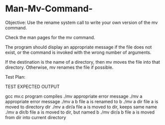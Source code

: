 # Man-Mv-Command-
Objective:  Use the rename system call to write your own version of the mv command.
 
 Check the man pages for the mv command.
  
 The program should display an appropriate message if the file does not exist, or the command is invoked with the wrong number of arguments.
 
 If the destination is the name of a directory, then mv moves the file into that directory.  Otherwise, mv renames the file if possible.
 
 Test Plan:
 
 TEST                EXPECTED OUTPUT
 
 gcc mv.c            program compiles
 ./mv                appropriate error message
 ./mv a              appropriate error message
 ./mv a b            file a is renamed to b
 ./mv a dir          file a is moved to directory dir
 ./mv a dir/a        file a is moved to dir, keeps same name
 ./mv a dir/b        file a is moved to dir, but named b
 ./mv dir/a b        file a is moved from dir into current directory
 
